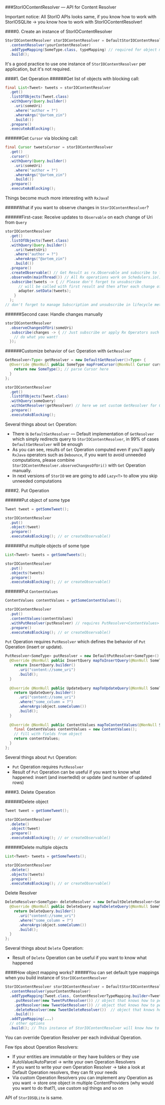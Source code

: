 ###StorIOContentResolver — API for Content Resolver

Important notice: All StorIO APIs looks same, if you know how to work with StorIOSQLite -> you know how to work with StorIOContentResolver!

####0. Create an instance of StorIOContentResolver

```java
StorIOContentResolver storIOContentResolver = DefaultStorIOContentResolver.builder()
  .contentResolver(yourContentResolver)
  .addTypeMapping(SomeType.class, typeMapping) // required for object mapping
  .build();
```

It's a good practice to use one instance of `StorIOContentResolver` per application, but it's not required.

####1. Get Operation
######Get list of objects with blocking call:

```java
final List<Tweet> tweets = storIOContentResolver
  .get()
  .listOfObjects(Tweet.class)
  .withQuery(Query.builder()
    .uri(someUri)
    .where("author = ?")
    .whereArgs("@artem_zin")
    .build())
  .prepare()
  .executeAsBlocking();
```

######Get `Cursor` via blocking call:

```java
final Cursor tweetsCursor = storIOContentResolver
  .get()
  .cursor()
  .withQuery(Query.builder()
    .uri(someUri)
    .where("author = ?")
    .whereArgs("@artem_zin")
    .build())
  .prepare()
  .executeAsBlocking();
```

Things become much more interesting with `RxJava`!

#####What if you want to observe changes in `StorIOContentResolver`?

######First-case: Receive updates to `Observable` on each change of Uri from `Query`

```java
storIOContentResolver
  .get()
  .listOfObjects(Tweet.class)
  .withQuery(Query.builder()
    .uri(tweetsUri)
    .where("author = ?")
    .whereArgs("@artem_zin")
    .build())
  .prepare()
  .createObservable() // Get Result as rx.Observable and subscribe to further updates of Uri from Query!
  .observeOn(mainThread()) // All Rx operations work on Schedulers.io()
  .subscribe(tweets -> { // Please don't forget to unsubscribe
      // will be called with first result and then after each change of Uri from Query
      adapter.setData(tweets);
    }
  );
// don't forget to manage Subscription and unsubscribe in lifecycle methods to prevent memory leaks
```

######Second case: Handle changes manually

```java
storIOContentResolver
  .observeChangesOfUri(someUri)
  .subscribe(changes -> { // Just subscribe or apply Rx Operators such as Debounce, Filter, etc
    // do what you want!
  });
```

######Customize behavior of `Get` Operation with `GetResolver`

```java
GetResolver<Type> getResolver = new DefaultGetResolver()<Type> {
  @Override @NonNull public SomeType mapFromCursor(@NonNull Cursor cursor) {
    return new SomeType(); // parse Cursor here
  }
};

storIOContentResolver
  .get()
  .listOfObjects(Tweet.class)
  .withQuery(someQuery)
  .withGetResolver(getResolver) // here we set custom GetResolver for Get Operation
  .prepare()
  .executeAsBlocking();
```

Several things about `Get` Operation:
* There is `DefaultGetResolver` — Default implementation of `GetResolver` which simply redirects query to `StorIOContentResolver`, in 99% of cases `DefaultGetResolver` will be enough
* As you can see, results of `Get` Operation computed even if you'll apply `RxJava` operators such as `Debounce`, if you want to avoid unneeded computations, please combine `StorIOContentResolver.observeChangesOfUri()` with `Get` Operation manually.
* In next versions of `StorIO` we are going to add `Lazy<T>` to allow you skip unneeded computations

####2. Put Operation

######Put object of some type
```java
Tweet tweet = getSomeTweet();

storIOContentResolver
  .put()
  .object(tweet)
  .prepare()
  .executeAsBlocking(); // or createObservable()
```

######Put multiple objects of some type
```java
List<Tweet> tweets = getSomeTweets();

storIOContentResolver
  .put()
  .objects(tweets)
  .prepare()
  .executeAsBlocking(); // or createObservable()
```

######Put `ContentValues`
```java
ContentValues contentValues = getSomeContentValues(); 

storIOContentResolver
  .put()
  .contentValues(contentValues)
  .withPutResolver(putResolver) // requires PutResolver<ContentValues>
  .prepare()
  .executeAsBlocking(); // or createObservable()
```

`Put` Operation requires `PutResolver` which defines the behavior of `Put` Operation (insert or update).

```java
PutResolver<SomeType> putResolver = new DefaultPutResolver<SomeType>() {
  @Override @NonNull public InsertQuery mapToInsertQuery(@NonNull SomeType object) {
    return InsertQuery.builder()
      .uri("content://some_uri")
      .build();
  }
  
  @Override @NonNull public UpdateQuery mapToUpdateQuery(@NonNull SomeType object) {
    return UpdateQuery.builder()
      .uri("content://some_uri")
      .where("some_column = ?")
      .whereArgs(object.someColumn())
      .build();
  }
  
  @Override @NonNull public ContentValues mapToContentValues(@NonNull SomeType object) {
    final ContentValues contentValues = new ContentValues();
    // fill with fields from object
    return contentValues;
  }
};
```

Several things about `Put` Operation:
* `Put` Operation requires `PutResolver`
* Result of `Put` Operation can be useful if you want to know what happened: insert (and insertedId) or update (and number of updated rows)

####3. Delete Operation

######Delete object
```java
Tweet tweet = getSomeTweet();

storIOContentResolver
  .delete()
  .object(tweet)
  .prepare()
  .executeAsBlocking(); // or createObservable()
``` 

######Delete multiple objects
```java
List<Tweet> tweets = getSomeTweets();

storIOContentResolver
  .delete()
  .objects(tweets)
  .prepare()
  .executeAsBlocking(); // or createObservable()
```

Delete Resolver

```java
DeleteResolver<SomeType> deleteResolver = new DefaultDeleteResolver<SomeType>() {
  @Override @NonNull public DeleteQuery mapToDeleteQuery(@NonNull SomeType object) {
    return DeleteQuery.builder()
      .uri("content://some_uri")
      .where("some_column = ?")
      .whereArgs(object.someColumn())
      .build();
  }
};
```

Several things about `Delete` Operation:
* Result of `Delete` Operation can be useful if you want to know what happened

####How object mapping works?
#####You can set default type mappings when you build instance of `StorIOContentResolver`

```java
StorIOContentResolver storIOContentResolver = DefaultStorIOContentResolver.builder()
  .contentResolver(yourContentResolver)
  .addTypeMapping(Tweet.class, ContentResolverTypeMapping.builder<Tweet>()
    .putResolver(new TweetPutResolver()) // object that knows how to perform Put Operation (insert or update)
    .getResolver(new TweetGetResolver()) // object that knows how to perform Get Operation
    .deleteResolver(new TweetDeleteResolver())  // object that knows how to perform Delete Operation
    .build())
  .addTypeMapping(...)
  // other options
  .build(); // This instance of StorIOContentResolver will know how to work with Tweet objects
```

You can override Operation Resolver per each individual Operation.


Few tips about Operation Resolvers:

* If your entities are immutable or they have builders or they use AutoValue/AutoParcel -> write your own Operation Resolvers
* If you want to write your own Operation Resolver -> take a look at Default Operation resolvers, they can fit your needs
* Via custom Operation Resolvers you can implement any Operation as you want -> store one object in multiple ContentProviders (why would you want to do that?), use custom sql things and so on

API of `StorIOSQLite` is same.
